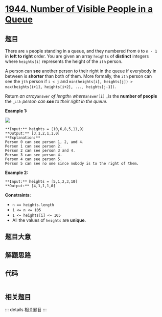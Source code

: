 # [1944. Number of Visible People in a Queue](https://leetcode.com/problems/number-of-visible-people-in-a-queue)

## 题目

There are `n` people standing in a queue, and they numbered from `0` to `n -
1` in **left to right** order. You are given an array `heights` of
**distinct** integers where `heights[i]` represents the height of the `ith`
person.

A person can **see** another person to their right in the queue if everybody
in between is **shorter** than both of them. More formally, the `ith` person
can see the `jth` person if `i < j` and `min(heights[i], heights[j]) >
max(heights[i+1], heights[i+2], ..., heights[j-1])`.

Return _an array_`answer` _of length_`n` _where_`answer[i]` _is the **number
of people** the _`ith` _person can **see** to their right in the queue_.



**Example 1:**

![](https://assets.leetcode.com/uploads/2021/05/29/queue-plane.jpg)

    
    
    **Input:** heights = [10,6,8,5,11,9]
    **Output:** [3,1,2,1,1,0]
    **Explanation:**
    Person 0 can see person 1, 2, and 4.
    Person 1 can see person 2.
    Person 2 can see person 3 and 4.
    Person 3 can see person 4.
    Person 4 can see person 5.
    Person 5 can see no one since nobody is to the right of them.
    

**Example 2:**

    
    
    **Input:** heights = [5,1,2,3,10]
    **Output:** [4,1,1,1,0]
    



**Constraints:**

  * `n == heights.length`
  * `1 <= n <= 105`
  * `1 <= heights[i] <= 105`
  * All the values of `heights` are **unique**.


## 题目大意

## 解题思路

## 代码

```javascript

```

## 相关题目

::: details 相关题目
:::
